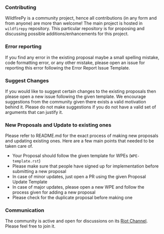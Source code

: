 ### Contributing

WildfirePy is a community project, hence all contributions (in any form and from anyone) are more than welcome! The main project is hosted in `wildfirepy` repository. This particular repository is for proposing and discussing possible additions/enhancements for this project.

### Error reporting

If you find any error in the existing proposal maybe a small spelling mistake, code formatting error, or any other mistake, please open an issue for reporting this error following the Error Report Issue Template.

### Suggest Changes

If you would like to suggest certain changes to the existing proposals then please open a new issue following the given template. We encourage suggestions from the community given there exists a valid motivation behind it. Please do not make suggestions if you do not have a valid set of arguments that can justify it.

### New Proposals and Update to existing ones

Please refer to README.md for the exact process of making new proposals and updating existing ones. Here are a few main points that needed to be taken care of.

- Your Proposal should follow the given template for WPEs (`WPE-template.rst`)
- Please make sure that people have signed up for implementation before submitting a new proposal
- In case of minor updates, just open a PR using the given Proposal Update Template
- In case of major updates, please open a new WPE and follow the process given for adding a new proposal
- Please check for the duplicate proposal before making one

### Communication

The community is active and open for discussions on its [Riot Channel](https://matrix.to/#/!jWUOIxirCHymPQkpXb:matrix.org?via=matrix.org). Please feel free to join it.
